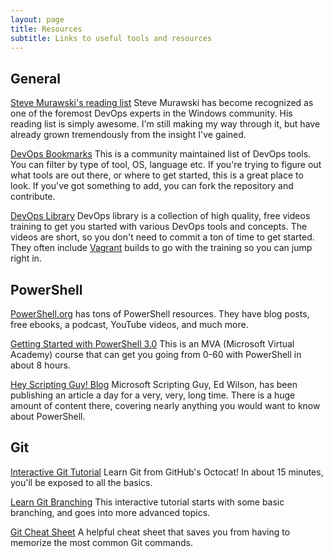 ```yaml
---
layout: page
title: Resources
subtitle: Links to useful tools and resources
---
```


## General

[Steve Murawski's reading list](http://stevenmurawski.com/devops-reading-list/)
Steve Murawski has become recognized as one of the foremost DevOps experts in the Windows community. His reading list is simply awesome. I'm still making my way through it, but have already grown tremendously from the insight I've gained.

[DevOps Bookmarks](http://www.devopsbookmarks.com/)
This is a community maintained list of DevOps tools. You can filter by type of tool, OS, language etc. If you're trying to figure out what tools are out there, or where to get started, this is a great place to look. If you've got something to add, you can fork the repository and contribute.

[DevOps Library](http://www.devopslibrary.com)
DevOps library is a collection of high quality, free videos training to get you started with various DevOps tools and concepts. The videos are short, so you don't need to commit a ton of time to get started. They often include [Vagrant](https://www.vagrantup.com/) builds to go with the training so you can jump right in.

## PowerShell

[PowerShell.org](https://powershell.org/) has tons of PowerShell resources. They have blog posts, free ebooks, a podcast, YouTube videos, and much more.

[Getting Started with PowerShell 3.0](https://mva.microsoft.com/liveevents/powershell-jumpstart) This is an MVA (Microsoft Virtual Academy) course that can get you going from 0-60 with PowerShell in about 8 hours.

[Hey Scripting Guy! Blog](https://blogs.technet.microsoft.com/heyscriptingguy/) Microsoft Scripting Guy, Ed Wilson, has been publishing an article a day for a very, very, long time. There is a huge amount of content there, covering nearly anything you would want to know about PowerShell.

## Git

[Interactive Git Tutorial](https://try.github.io/) Learn Git from GitHub's Octocat! In about 15 minutes, you'll be exposed to all the basics.

[Learn Git Branching](http://learngitbranching.js.org/) This interactive tutorial starts with some basic branching, and goes into more advanced topics.

[Git Cheat Sheet](https://www.git-tower.com/blog/git-cheat-sheet/) A helpful cheat sheet that saves you from having to memorize the most common Git commands.

